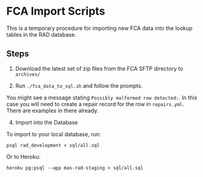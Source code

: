 # FCA Import Scripts

This is a temporary procedure for importing new FCA data into the lookup tables
in the RAD database.

## Steps

1) Download the latest set of zip files from the FCA SFTP directory to `archives/`

2) Run `./fca_data_to_sql.sh` and follow the prompts.

You might see a message stating `Possibly malformed row detected:`. In this case
you will need to create a repair record for the row in `repairs.yml`. There are
examples in there already.

4) Import into the Database

To import to your local database, run:

```
psql rad_development < sql/all.sql
```

Or to Heroku:

```
heroku pg:psql --app mas-rad-staging < sql/all.sql
```
